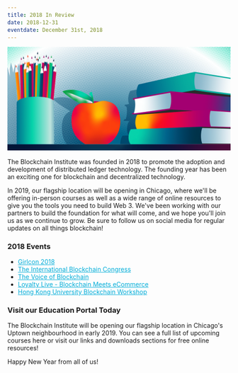 ```yaml
---
title: 2018 In Review
date: 2018-12-31
eventdate: December 31st, 2018
---
```

<img src="/assets/img/bi_edu.png"> 

<p>The Blockchain Institute was founded in 2018 to promote the adoption and development of distributed ledger technology. The founding year has been an exciting one for blockchain and decentralized technology.</p>

<p>In 2019, our flagship location will be opening in Chicago, where we'll be offering in-person courses as well as a wide range of online resources to give you the tools you need to build Web 3. We've been working with our partners to build the foundation for what will come, and we hope you'll join us as we continue to grow. Be sure to follow us on social media for regular updates on all things blockchain!</p>

<h3>2018 Events</h3>
 <ul>
	<li style="mso-line-height-rule: exactly;-ms-text-size-adjust: 100%;-webkit-text-size-adjust: 100%;"><a href="https://theblockchaininstitute.org/girlcon/" target="_blank" style="mso-line-height-rule: exactly;-ms-text-size-adjust: 100%;-webkit-text-size-adjust: 100%;color: #00ADD8;font-weight: normal;text-decoration: underline;">Girlcon 2018</a></li>
	<li style="mso-line-height-rule: exactly;-ms-text-size-adjust: 100%;-webkit-text-size-adjust: 100%;"><a href="https://theblockchaininstitute.org/international-blockchain-congress/" target="_blank" style="mso-line-height-rule: exactly;-ms-text-size-adjust: 100%;-webkit-text-size-adjust: 100%;color: #00ADD8;font-weight: normal;text-decoration: underline;">The International Blockchain Congress</a></li>
	<li style="mso-line-height-rule: exactly;-ms-text-size-adjust: 100%;-webkit-text-size-adjust: 100%;"><a href="https://theblockchaininstitute.org/voice-of-blockchain/" target="_blank" style="mso-line-height-rule: exactly;-ms-text-size-adjust: 100%;-webkit-text-size-adjust: 100%;color: #00ADD8;font-weight: normal;text-decoration: underline;">The Voice of Blockchain</a></li>
	<li style="mso-line-height-rule: exactly;-ms-text-size-adjust: 100%;-webkit-text-size-adjust: 100%;"><a href="https://theblockchaininstitute.org/loyalty-live/" target="_blank" style="mso-line-height-rule: exactly;-ms-text-size-adjust: 100%;-webkit-text-size-adjust: 100%;color: #00ADD8;font-weight: normal;text-decoration: underline;">Loyalty Live - Blockchain Meets eCommerce</a></li>
	<li style="mso-line-height-rule: exactly;-ms-text-size-adjust: 100%;-webkit-text-size-adjust: 100%;"><a href="https://theblockchaininstitute.org/hong-kong-university/" target="_blank" style="mso-line-height-rule: exactly;-ms-text-size-adjust: 100%;-webkit-text-size-adjust: 100%;color: #00ADD8;font-weight: normal;text-decoration: underline;">Hong Kong University Blockchain Workshop</a></li>
</ul>

<h3>Visit our Education Portal Today</h3>
<p>The Blockchain Institute will be opening our flagship location in Chicago's Uptown neighbourhood in early 2019. You can see a full list of upcoming courses here or visit our links and downloads sections for free online resources!</p>

<p>Happy New Year from all of us!</p>
